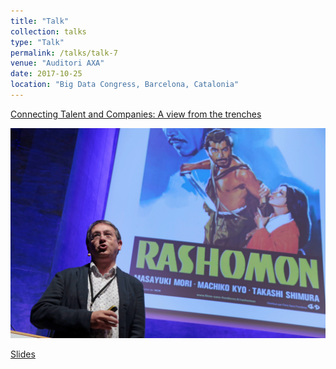 ```yaml
---
title: "Talk"
collection: talks
type: "Talk"
permalink: /talks/talk-7
venue: "Auditori AXA"
date: 2017-10-25
location: "Big Data Congress, Barcelona, Catalonia"
---
```


[Connecting Talent and Companies: A view from the trenches](https://bigdatacongress.barcelona/programa/)

![BigDataCongress2017](/images/bd2017-1.jpg)

[Slides](https://github.com/algorismes/algorismes.github.io/blob/master/_talks/BigDataCongress2017.pdf)
